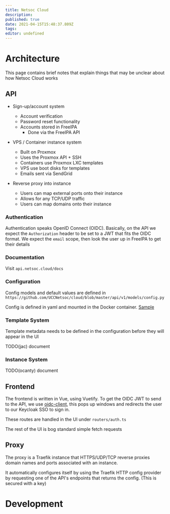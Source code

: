 ```yaml
---
title: Netsoc Cloud
description: 
published: true
date: 2021-04-15T15:48:37.809Z
tags: 
editor: undefined
---
```


# Architecture

This page contains brief notes that explain things that may be unclear about how Netsoc Cloud works

## API

* Sign-up/account system
	* Account verification
  * Password reset functionality
  * Accounts stored in FreeIPA
  	* Done via the FreeIPA API
  
* VPS / Container instance system
	* Built on Proxmox
  	* Uses the Proxmox API + SSH
	* Containers use Proxmox LXC templates
  * VPS use boot disks for templates
  * Emails sent via SendGrid

* Reverse proxy into instance
	* Users can map external ports onto their instance
  	* Allows for any TCP/UDP traffic
  * Users can map domains onto their instance

### Authentication

Authentication speaks OpenID Connect (OIDC). 
Basically, on the API we expect the `Authorization` header to be set to a JWT that fits the OIDC format. We expect the `email` scope, then look the user up in FreeIPA to get their details

### Documentation

Visit `api.netsoc.cloud/docs`

### Configuration

Config models and default values are defined in `https://github.com/UCCNetsoc/cloud/blob/master/api/v1/models/config.py`

Config is defined in yaml and mounted in the Docker container. [Sample](https://github.com/UCCNetsoc/cloud/blob/master/config.sample.yml)

### Template System

Template metadata needs to be defined in the configuration before they will appear in the UI

TODO(jac) document

### Instance System

TODO(ocanty) document

## Frontend

The frontend is written in Vue, using Vuetify.
To get the OIDC JWT to send to the API, we use [oidc-client](https://github.com/IdentityModel/oidc-client-js), this pops up windows and redirects the user to our Keycloak SSO to sign in.

These routes are handled in the UI under `routers/auth.ts`

The rest of the UI is bog standard simple fetch requests

## Proxy

The proxy is a Traefik instance that HTTPS/UDP/TCP reverse proxies domain names and ports associated with an instance.

It automatically configures itself by using the Traefik HTTP config provider by requesting one of the API's endpoints that returns the config. (This is secured with a key)

# Development
